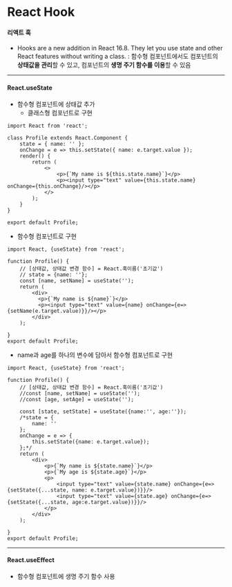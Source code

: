 # React Hook


#### 리액트 훅

- Hooks are a new addition in React 16.8. They let you use state and other React features without writing a class. : 함수형 컴포넌트에서도 컴포넌트의 **상태값을 관리**할 수 있고, 컴포넌트의 **생명 주기 함수를 이용**할 수 있음





------

#### React.useState 

- 함수형 컴포넌트에 상태값 추가
  - 클래스형 컴포넌트로 구현

```react
import React from 'react';

class Profile extends React.Component {
    state = { name: '' };
    onChange = e => this.setState({ name: e.target.value });
    render() {
        return (
            <>
                <p>{`My name is ${this.state.name}`}</p>
                <p><input type="text" value={this.state.name} onChange={this.onChange}/></p>
            </>
        );
    }
}

export default Profile;

```

- 함수형 컴포넌트로 구현

```react
import React, {useState} from 'react';

function Profile() {
    // [상태값, 상태값 변경 함수] = React.훅이름('초기값')
    // state = {name: ''};
    const [name, setName] = useState('');
    return (
        <div>
          <p>{`My name is ${name}`}</p>
          <p><input type="text" value={name} onChange={e=>{setName(e.target.value)}}/></p>
        </div>
    );

}
export default Profile;
```



- name과 age를 하나의 변수에 담아서 함수형 컴포넌트로 구현

```react
import React, {useState} from 'react';

function Profile() {
    // [상태값, 상태값 변경 함수] = React.훅이름('초기값')
    //const [name, setName] = useState('');
    //const [age, setAge] = useState('');

    const [state, setState] = useState({name:'', age:''});
    /*state = {
        name: ''
    };
    onChange = e => {
        this.setState({name: e.target.value});
    };*/
    return (
        <div>
            <p>{`My name is ${state.name}`}</p>
            <p>{`My age is ${state.age}`}</p>
            <p>
                <input type="text" value={state.name} onChange={e=>{setState({...state, name: e.target.value})}}/>
                <input type="text" value={state.age} onChange={e=>{setState({...state, age:e.target.value})}}/>       
            </p>
        </div>
    );

}
export default Profile;
```



------

#### React.useEffect

- 함수형 컴포넌트에 생명 주기 함수 사용